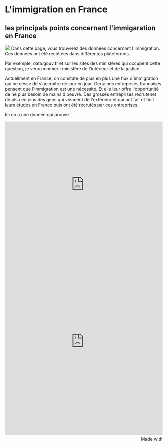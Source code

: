 # L'immigration en France 
## les principals points concernant l'immigaration en France 
![](https://i.ytimg.com/vi/F7JQTmyL5Bg/maxresdefault.jpg)
  Dans cette page, vous trouverez des données concernant l'immigration. Ces données ont été récoltées dans différentes plateformes.
  
  Par exemple, data.gouv.fr et sur les sites des ministères qui occupent cette question, je veux nommer : ministère de l'intérieur et de la justice
  [](https://public.flourish.studio/visualisation/126858)
  
 Actuellment en France, on constate de plus en plus une flux d'immigration qui ne cesse de s'accroitre de jour en jour. Certaines entreprises francaises pensent que l'immigration est une nécessité. Et elle leur offre l'opportunité de ne plus besoin de mains d'oeuvre. Des grosses entreprises recrutenet de plsu en plus des gens qui viennent de l'extérieur et qui ont fait et finit leurs études en France puis ont été recrutés par ces entreprises.
 
 Ici on a une donnée qui prouve 
  
 <iframe title="[ Insert title here ]" aria-label="Interactive line chart" id="datawrapper-chart-QH4vH" src="https://datawrapper.dwcdn.net/QH4vH/1/" scrolling="no" frameborder="0" style="width: 0; min-width: 100% !important; border: none;" height="400" data-external="1"></iframe><script type="text/javascript">!function(){"use strict";window.addEventListener("message",(function(e){if(void 0!==e.data["datawrapper-height"]){var t=document.querySelectorAll("iframe");for(var a in e.data["datawrapper-height"])for(var r=0;r<t.length;r++){if(t[r].contentWindow===e.source)t[r].style.height=e.data["datawrapper-height"][a]+"px"}}}))}();</script>
  
  
 <iframe src='https://flo.uri.sh/visualisation/12685820/embed' title='Interactive or visual content' class='flourish-embed-iframe' frameborder='0' scrolling='no' style='width:100%;height:600px;' sandbox='allow-same-origin allow-forms allow-scripts allow-downloads allow-popups allow-popups-to-escape-sandbox allow-top-navigation-by-user-activation'></iframe><div style='width:100%!;margin-top:4px!important;text-align:right!important;'><a class='flourish-credit' href='https://public.flourish.studio/visualisation/12685820/?utm_source=embed&utm_campaign=visualisation/12685820' target='_top' style='text-decoration:none!important'><img alt='Made with Flourish' src='https://public.flourish.studio/resources/made_with_flourish.svg' style='width:105px!important;height:16px!important;border:none!important;margin:0!important;'> </a></div>
